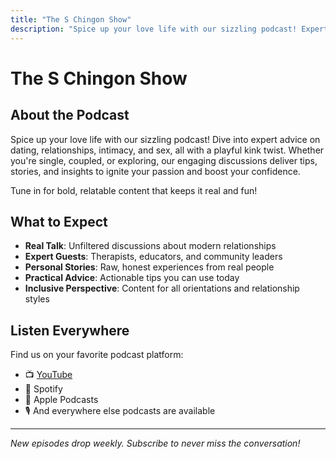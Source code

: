 ```yaml
---
title: "The S Chingon Show"
description: "Spice up your love life with our sizzling podcast! Expert advice on dating, relationships, intimacy, and sex, all with a kink twist."
---
```


<!-- saved as _index.md in tokyo-mistakes/exampleSite/about -->

# The S Chingon Show

## About the Podcast

Spice up your love life with our sizzling podcast! Dive into expert advice on dating, relationships, intimacy, and sex, all with a playful kink twist. Whether you're single, coupled, or exploring, our engaging discussions deliver tips, stories, and insights to ignite your passion and boost your confidence.

Tune in for bold, relatable content that keeps it real and fun!

## What to Expect

- **Real Talk**: Unfiltered discussions about modern relationships
- **Expert Guests**: Therapists, educators, and community leaders
- **Personal Stories**: Raw, honest experiences from real people
- **Practical Advice**: Actionable tips you can use today
- **Inclusive Perspective**: Content for all orientations and relationship styles

## Listen Everywhere

Find us on your favorite podcast platform:

- 📺 [YouTube](https://www.youtube.com/@gallo.s.chingon)
- 🎵 Spotify
- 🍎 Apple Podcasts
- 🎙️ And everywhere else podcasts are available

---

_New episodes drop weekly. Subscribe to never miss the conversation!_
